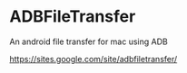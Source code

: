 ADBFileTransfer
===============

An android file transfer for mac using ADB

<a href="https://sites.google.com/site/adbfiletransfer/">https://sites.google.com/site/adbfiletransfer/</a>
